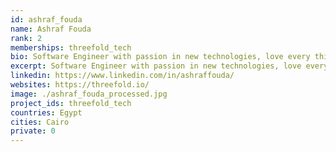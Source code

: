```yaml
---
id: ashraf_fouda
name: Ashraf Fouda
rank: 2
memberships: threefold_tech
bio: Software Engineer with passion in new technologies, love every thing that is realy new and challenging. Threefold is changing the world by decentralizing and neutralizing the internet
excerpt: Software Engineer with passion in new technologies, love every thing that is realy new.
linkedin: https://www.linkedin.com/in/ashraffouda/
websites: https://threefold.io/
image: ./ashraf_fouda_processed.jpg
project_ids: threefold_tech
countries: Egypt
cities: Cairo
private: 0
---
```



